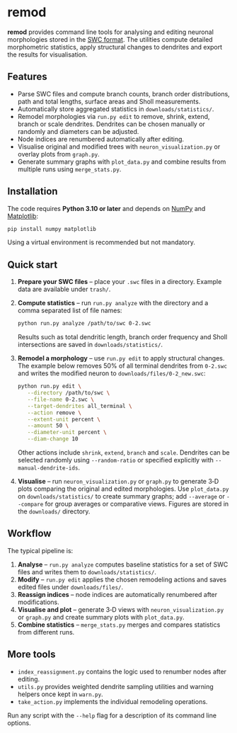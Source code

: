# remod

**remod** provides command line tools for analysing and editing neuronal morphologies stored in the [SWC format](http://www.neuronland.org/NLMorphologyConverter/MorphologyFormats/SWC/).  The utilities compute detailed morphometric statistics, apply structural changes to dendrites and export the results for visualisation.

## Features

- Parse SWC files and compute branch counts, branch order distributions, path and total lengths, surface areas and Sholl measurements.
- Automatically store aggregated statistics in `downloads/statistics/`.
- Remodel morphologies via `run.py edit` to remove, shrink, extend, branch or scale dendrites.  Dendrites can be chosen manually or randomly and diameters can be adjusted.
- Node indices are renumbered automatically after editing.
- Visualise original and modified trees with `neuron_visualization.py` or overlay plots from `graph.py`.
- Generate summary graphs with `plot_data.py` and combine results from multiple runs using `merge_stats.py`.

## Installation

The code requires **Python 3.10 or later** and depends on [NumPy](https://numpy.org/) and [Matplotlib](https://matplotlib.org/):

```bash
pip install numpy matplotlib
```

Using a virtual environment is recommended but not mandatory.

## Quick start

1. **Prepare your SWC files** – place your `.swc` files in a directory. Example data are available under `trash/`.
2. **Compute statistics** – run `run.py analyze` with the directory and a comma separated list of file names:

   ```bash
   python run.py analyze /path/to/swc 0-2.swc
   ```

   Results such as total dendritic length, branch order frequency and Sholl intersections are saved in `downloads/statistics/`.
3. **Remodel a morphology** – use `run.py edit` to apply structural changes.  The example below removes 50% of all terminal dendrites from `0-2.swc` and writes the modified neuron to `downloads/files/0-2_new.swc`:

   ```bash
   python run.py edit \
      --directory /path/to/swc \
      --file-name 0-2.swc \
      --target-dendrites all_terminal \
      --action remove \
      --extent-unit percent \
      --amount 50 \
      --diameter-unit percent \
      --diam-change 10
   ```

   Other actions include `shrink`, `extend`, `branch` and `scale`.  Dendrites can be selected randomly using `--random-ratio` or specified explicitly with `--manual-dendrite-ids`.
4. **Visualise** – run `neuron_visualization.py` or `graph.py` to generate 3‑D plots comparing the original and edited morphologies. Use `plot_data.py` on `downloads/statistics/` to create summary graphs; add `--average` or `--compare` for group averages or comparative views.  Figures are stored in the `downloads/` directory.

## Workflow

The typical pipeline is:

1. **Analyse** – `run.py analyze` computes baseline statistics for a set of SWC files and writes them to `downloads/statistics/`.
2. **Modify** – `run.py edit` applies the chosen remodeling actions and saves edited files under `downloads/files/`.
3. **Reassign indices** – node indices are automatically renumbered after modifications.
4. **Visualise and plot** – generate 3‑D views with `neuron_visualization.py` or `graph.py` and create summary plots with `plot_data.py`.
5. **Combine statistics** – `merge_stats.py` merges and compares statistics from different runs.

## More tools

- `index_reassignment.py` contains the logic used to renumber nodes after editing.
- `utils.py` provides weighted dendrite sampling utilities and warning helpers once kept in `warn.py`.
- `take_action.py` implements the individual remodeling operations.

Run any script with the `--help` flag for a description of its command line options.
